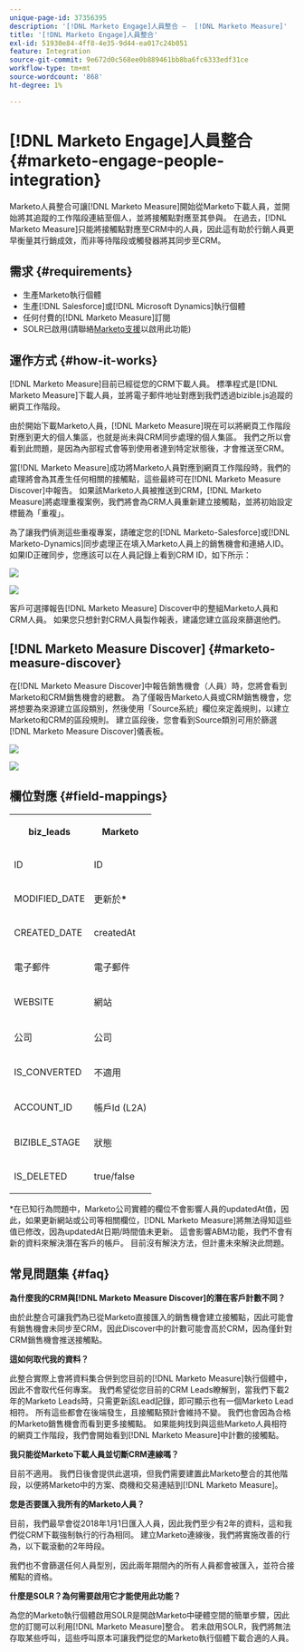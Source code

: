 ```yaml
---
unique-page-id: 37356395
description: '[!DNL Marketo Engage]人員整合 —  [!DNL Marketo Measure]'
title: '[!DNL Marketo Engage]人員整合'
exl-id: 51930e84-4ff8-4e35-9d44-ea017c24b051
feature: Integration
source-git-commit: 9e672d0c568ee0b889461bb8ba6fc6333edf31ce
workflow-type: tm+mt
source-wordcount: '868'
ht-degree: 1%

---
```


# [!DNL Marketo Engage]人員整合 {#marketo-engage-people-integration}

Marketo人員整合可讓[!DNL Marketo Measure]開始從Marketo下載人員，並開始將其追蹤的工作階段連結至個人，並將接觸點對應至其參與。 在過去，[!DNL Marketo Measure]只能將接觸點對應至CRM中的人員，因此這有助於行銷人員更早衡量其行銷成效，而非等待階段或觸發器將其同步至CRM。

## 需求 {#requirements}

* 生產Marketo執行個體
* 生產[!DNL Salesforce]或[!DNL Microsoft Dynamics]執行個體
* 任何付費的[!DNL Marketo Measure]訂閱
* SOLR已啟用(請聯絡[Marketo支援](https://nation.marketo.com/t5/Support/ct-p/Support)以啟用此功能)

## 運作方式 {#how-it-works}

[!DNL Marketo Measure]目前已經從您的CRM下載人員。 標準程式是[!DNL Marketo Measure]下載人員，並將電子郵件地址對應到我們透過bizible.js追蹤的網頁工作階段。

由於開始下載Marketo人員，[!DNL Marketo Measure]現在可以將網頁工作階段對應到更大的個人集區，也就是尚未與CRM同步處理的個人集區。 我們之所以會看到此問題，是因為內部程式會等到使用者達到特定狀態後，才會推送至CRM。

當[!DNL Marketo Measure]成功將Marketo人員對應到網頁工作階段時，我們的處理將會為其產生任何相關的接觸點，這些最終可在[!DNL Marketo Measure Discover]中報告。 如果該Marketo人員被推送到CRM，[!DNL Marketo Measure]將處理重複案例，我們將會為CRM人員重新建立接觸點，並將初始設定標籤為「重複」。

為了讓我們偵測這些重複專案，請確定您的[!DNL Marketo-Salesforce]或[!DNL Marketo-Dynamics]同步處理正在填入Marketo人員上的銷售機會和連絡人ID。 如果ID正確同步，您應該可以在人員記錄上看到CRM ID，如下所示：

![](assets/5a.png)

![](assets/5b.png)

客戶可選擇報告[!DNL Marketo Measure] Discover中的整組Marketo人員和CRM人員。 如果您只想針對CRM人員製作報表，建議您建立區段來篩選他們。

## [!DNL Marketo Measure Discover] {#marketo-measure-discover}

在[!DNL Marketo Measure Discover]中報告銷售機會（人員）時，您將會看到Marketo和CRM銷售機會的總數。 為了僅報告Marketo人員或CRM銷售機會，您將想要為來源建立區段類別，然後使用「Source系統」欄位來定義規則，以建立Marketo和CRM的區段規則。 建立區段後，您會看到Source類別可用於篩選[!DNL Marketo Measure Discover]儀表板。

![](assets/bizible-discover-1.png)

![](assets/bizible-discover-2.png)

## 欄位對應 {#field-mappings}

<table> 
 <colgroup> 
  <col> 
  <col> 
 </colgroup> 
 <tbody> 
  <tr> 
   <th><p><strong>biz_leads</strong></p></th> 
   <th><p><strong>Marketo</strong></p></th> 
  </tr> 
  <tr> 
   <td><p>ID</p></td> 
   <td><p>ID</p></td> 
  </tr> 
  <tr> 
   <td><p>MODIFIED_DATE</p></td> 
   <td><p>更新於<strong>*</strong></p></td> 
  </tr> 
  <tr> 
   <td><p>CREATED_DATE</p></td> 
   <td><p>createdAt</p></td> 
  </tr> 
  <tr> 
   <td><p>電子郵件</p></td> 
   <td><p>電子郵件</p></td> 
  </tr> 
  <tr> 
   <td><p>WEBSITE</p></td> 
   <td><p>網站</p></td> 
  </tr> 
  <tr> 
   <td><p>公司</p></td> 
   <td><p>公司</p></td> 
  </tr> 
  <tr> 
   <td><p>IS_CONVERTED</p></td> 
   <td><p>不適用</p></td> 
  </tr> 
  <tr> 
   <td><p>ACCOUNT_ID</p></td> 
   <td><p>帳戶Id (L2A)</p></td> 
  </tr> 
  <tr> 
   <td><p>BIZIBLE_STAGE</p></td> 
   <td><p>狀態</p></td> 
  </tr> 
  <tr> 
   <td><p>IS_DELETED</p></td> 
   <td><p>true/false</p></td> 
  </tr> 
 </tbody> 
</table>

*在已知行為問題中，Marketo公司實體的欄位不會影響人員的updatedAt值，因此，如果更新網站或公司等相關欄位，[!DNL Marketo Measure]將無法得知這些值已修改，因為updatedAt日期/時間值未更新。 這會影響ABM功能，我們不會有新的資料來解決潛在客戶的帳戶。 目前沒有解決方法，但計畫未來解決此問題。

## 常見問題集 {#faq}

**為什麼我的CRM與[!DNL Marketo Measure Discover]的潛在客戶計數不同？**

由於此整合可讓我們為已從Marketo直接匯入的銷售機會建立接觸點，因此可能會有銷售機會未同步至CRM，因此Discover中的計數可能會高於CRM，因為僅針對CRM銷售機會推送接觸點。

**這如何取代我的資料？**

此整合實際上會將資料集合併到您目前的[!DNL Marketo Measure]執行個體中，因此不會取代任何專案。 我們希望從您目前的CRM Leads瞭解到，當我們下載2年的Marketo Leads時，只需更新該Lead記錄，即可顯示也有一個Marketo Lead相符。 所有這些都會在後端發生，且接觸點預計會維持不變。 我們也會因為合格的Marketo銷售機會而看到更多接觸點。 如果能夠找到與這些Marketo人員相符的網頁工作階段，我們會開始看到[!DNL Marketo Measure]中計數的接觸點。

**我只能從Marketo下載人員並切斷CRM連線嗎？**

目前不適用。 我們日後會提供此選項，但我們需要建置此Marketo整合的其他階段，以便將Marketo中的方案、商機和交易連結到[!DNL Marketo Measure]。

**您是否要匯入我所有的Marketo人員？**

目前，我們最早會從2018年1月1日匯入人員，因此我們至少有2年的資料，這和我們從CRM下載強制執行的行為相同。 建立Marketo連線後，我們將實施改善的行為，以下載滾動的2年時段。

我們也不會篩選任何人員型別，因此兩年期間內的所有人員都會被匯入，並符合接觸點的資格。

**什麼是SOLR？為何需要啟用它才能使用此功能？**

為您的Marketo執行個體啟用SOLR是開啟Marketo中硬體空間的簡單步驟，因此您的訂閱可以利用[!DNL Marketo Measure]整合。 若未啟用SOLR，我們將無法存取某些呼叫，這些呼叫原本可讓我們從您的Marketo執行個體下載合適的人員。
